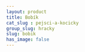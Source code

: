 ```yaml
---
layout: product
title: Bobík
cat_slug : pejsci-a-kocicky
group_slug: hracky
slug: bobik
has_image: false
---
```




